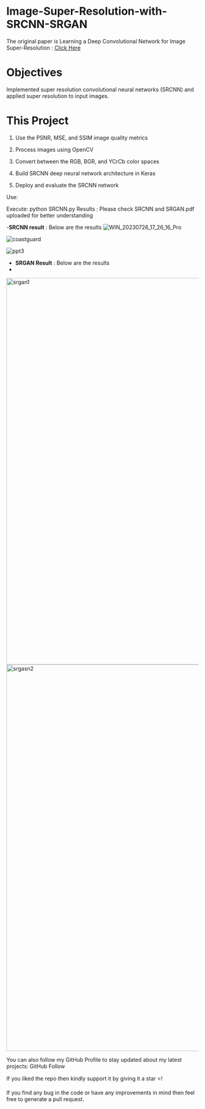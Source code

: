 # Image-Super-Resolution-with-SRCNN-SRGAN

The original paper is Learning a Deep Convolutional Network for Image Super-Resolution : [Click Here](https://ieeexplore.ieee.org/abstract/document/7115171)

# Objectives

Implemented super resolution convolutional neural networks (SRCNN) and applied super resolution to input images.


# This Project

1. Use the PSNR, MSE, and SSIM image quality metrics

2. Process images using OpenCV

3. Convert between the RGB, BGR, and YCrCb color spaces

4. Build SRCNN deep neural network architecture in Keras

5. Deploy and evaluate the SRCNN network

Use:

Execute: python SRCNN.py
Results : Please check SRCNN and SRGAN.pdf uploaded for better understanding

-**SRCNN result** : Below are the results
![WIN_20230726_17_26_16_Pro](https://github.com/singhsaurabh88/Image-super-resolution-Deep-Learning-model/assets/109754949/8b59a1af-820d-47a3-97ee-16a1e10216cf)

![coastguard](https://github.com/singhsaurabh88/Image-super-resolution-Deep-Learning-model/assets/109754949/a85b6480-e836-4c3e-a6ab-dd70befe1127)

![ppt3](https://github.com/singhsaurabh88/Image-super-resolution-Deep-Learning-model/assets/109754949/086d6f30-03d9-4157-b4a7-09897d11a2c4)



+ **SRGAN Result** : Below are the results
+ 
<img width="1010" alt="srgan1" src="https://github.com/singhsaurabh88/Image-super-resolution-Deep-Learning-model/assets/109754949/f363d3e4-999f-4acd-8370-e2fb536d0f51">

<img width="1010" alt="srgasn2" src="https://github.com/singhsaurabh88/Image-super-resolution-Deep-Learning-model/assets/109754949/fbe2bbfe-aa55-4752-8136-59677198414c">



You can also follow my GitHub Profile to stay updated about my latest projects: GitHub Follow

If you liked the repo then kindly support it by giving it a star ⭐!

If you find any bug in the code or have any improvements in mind then feel free to generate a pull request.
